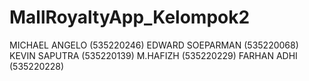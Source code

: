 # MallRoyaltyApp_Kelompok2

MICHAEL ANGELO (535220246)
EDWARD SOEPARMAN (535220068)
KEVIN SAPUTRA (535220139)
M.HAFIZH (535220229)
FARHAN ADHI (535220228)
